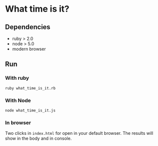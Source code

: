 # What time is it?

## Dependencies

- ruby > 2.0
- node > 5.0
- modern browser

## Run

### With ruby
```
ruby what_time_is_it.rb
```

### With Node
```
node what_time_is_it.js
```

### In browser

Two clicks in `index.html` for open in your default browser. The results will show in the body and in console.


